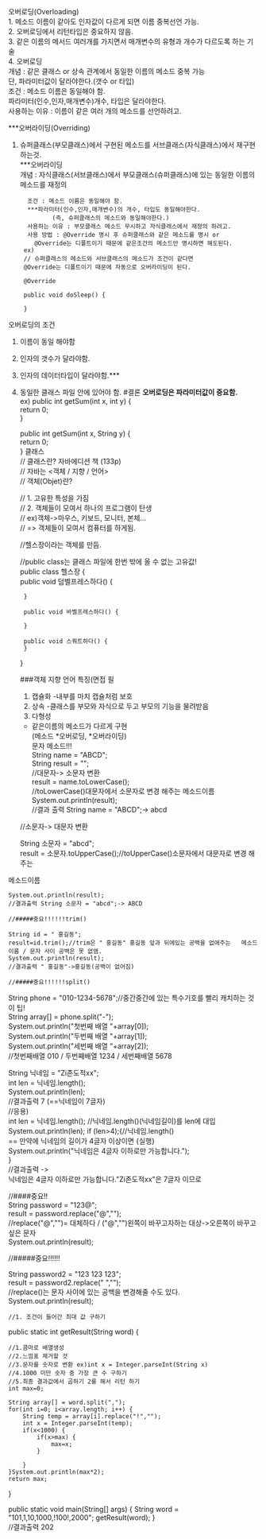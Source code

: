 오버로딩(Overloading)  
    1. 메소드 이름이 같아도 인자값이 다르게 되면 이름 중복선언 가능.  
    2. 오버로딩에서 리턴타입은 중요하지 않음.  
    3. 같은 이름의 메서드 여러개를 가지면서 매개변수의 유형과 개수가 다르도록 하는 기술  
    4. 오버로딩  
    	 개념 : 같은 클래스 or 상속 관계에서 동일한 이름의 메소드 중복 가능    
    			단, 파라미터값이 달라야한다.(갯수 or 타입)    
    	 조건 : 메소드 이름은 동일해야 함.   
		 파라미터(인수,인자,매개변수)개수, 타입은 달라야한다.  
    	 사용하는 이유 : 이름이 같은 여러 개의 메소드를 선언하려고.  
		 
***오버라이딩(Overriding)

1. 슈퍼클래스(부모클래스)에서 구현된 메소드를 서브클래스(자식클래스)에서 재구현 하는것.  
***오버라이딩  
		 개념 : 자식클래스(서브클래스)에서 부모클래스(슈퍼클래스)에 있는 동일한 이름의 메소드를 재정의  

		 조건 : 메소드 이름은 동일해야 함. 
		 ***파라미터(인수,인자,매개변수)의 개수, 타입도 동일해야한다.  
		 		(즉, 슈퍼클래스의 메소드와 동일해야한다.)  
		 사용하는 이유 : 부모클래스 메소드 무시하고 자식클래스에서 재정의 하려고.  
		 사용 방법 : @Override 명시 후 슈퍼클래스와 같은 메소드를 명시 or   
		   @Override는 디폴트이기 때문에 같은조건의 메소드만 명시하면 해도된다.  
		ex)  
		// 슈퍼클래스의 메소드와 서브클래스의 메소드가 조건이 같다면   
		@Override는 디폴트이기 때문에 자동으로 오버라이딩이 된다.  

		@Override

		public void doSleep() {

		}
오버로딩의 조건
1. 이름이 동일 해야함
2. 인자의 갯수가 달라야함.
3. 인자의 데이터타입이 달라야함.***
4. 동일한 클래스 파일 안에 있어야 함.
#결론
**오버로딩은 파라미터값이 중요함.**  
ex)
	public int getSum(int x, int y) {  
	return 0;  
}

	public int getSum(int x, String y) {  
	return 0;  
}
클래스  
// 클래스란? 자바에디션 책 (133p)  
	// 자바는 <객체 / 지향 / 언어>  
	// 객체(Objet)란?

	// 1. 고유한 특성을 가짐  
	// 2. 객체들이 모여서 하나의 프로그램이 탄생  
	// ex)객체->마우스, 키보드, 모니터, 본체...  
	// => 객체들이 모여서 컴퓨터를 하게됨.  

    //헬스장이라는 객체를 만듬.  

	//public class는 클래스 파일에 한번 밖에 올 수 없는 고유값!  
	public class 헬스장 {  
		public void 덤벨프레스하다() {  

		}

		public void 바벨프레스하다() {  

		}

		public void 스쿼트하다() {
		}
	}

    ###객체 지향 언어 특징(면접 필
	1. 캡슐화
	-내부를 마치 캡슐처럼 보호
	2. 상속
	-클래스를 부모와 자식으로 두고 부모의 기능을 물려받음
	3. 다형성  
	- 같은이름의 메소드가 다르게 구현  
	(메소드 *오버로딩, *오버라이딩)  
문자 메소드!!!  
	String name = "ABCD";  
	String result = "";  
	//대문자-> 소문자 변환  
	result = name.toLowerCase();  
	//toLowerCase()대문자에서 소문자로 변경 해주는 메소드이름  
	System.out.println(result);  
	//결과 출력 String name = "ABCD";-> abcd  

	//소문자-> 대문자 변환  

	String 소문자 = "abcd";  
	result = 소문자.toUpperCase();//toUpperCase()소문자에서 대문자로 변경 해주는 

 메소드이름

	System.out.println(result);  
	//결과출력 String 소문자 = "abcd";-> ABCD  

	//#####중요!!!!!!trim() 

	String id = " 홍길동";  
	result=id.trim();//trim은 " 홍길동" 홍길동 앞과 뒤에있는 공백을 없애주는   메소드이름 / 문자 사이 공백은 못 없앰.  
	System.out.println(result);  
	//결과출력 " 홍길동"->홍길동(공백이 없어짐)  

	//#####중요!!!!!!split()  
   String phone = "010-1234-5678";//중간중간에 있는 특수기호를 빨리 캐치하는 것이 팁!  
   String array[] = phone.split("-");  
   System.out.println("첫번째 배열 "+array[0]);  
   System.out.println("두번째 배열 "+array[1]);  
   System.out.println("세번째 배열 "+array[2]);  
   //첫번째배열 010 / 두번째배열 1234 / 세번째배열 5678  

   String 닉네임 = "Zi존도적xx";  
   int len = 닉네임.length();  
   System.out.println(len);  
   //결과출력 7 (==닉네임이 7글자)  
   //응용)  
   int len = 닉네임.length();
   //닉네임.length()(닉네임길이)를 len에 대입
   System.out.println(len);
   if (len>4);{//닉네임.length()   
   == 만약에 닉네임의 길이가 4글자 이상이면 {실행}  
	   System.out.println("닉네임은 4글자 이하로만 가능합니다.");  
   }  
   //결과출력 ->   
   닉네임은 4글자 이하로만 가능합니다."Zi존도적xx"은 7글자 이므로  

   //####중요!!  
   String password = "123@";  
   result = password.replace("@","");  
   //replace("@","")=
   대체하다 / ("@","")왼쪽이 바꾸고자하는 대상->오른쪽이 바꾸고 싶은 문자  
   System.out.println(result);  

   //#####중요!!!!!!  

   String password2 = "123 123 123";  
   result = password2.replace(" ","");  
   //replace()는 문자 사이에 있는 공백을 변경해줄 수도 있다.  
   System.out.println(result);  

	//1. 조건이 들어간 최대 값 구하기  

public static int getResult(String word) {  

	//1.콤마로 배열생성  
	//2.느낌표 제거할 것  
  	//3.문자를 숫자로 변환 ex)int x = Integer.parseInt(String x)  
	//4.1000 미만 숫자 중 가장 큰 수 구하기  
	//5.최종 결과값에서 곱하기 2를 해서 리턴 하기  
	int max=0;  

	String array[] = word.split(",");  
	for(int i=0; i<array.length; i++) {  
		String temp = array[i].replace("!","");  
		int x = Integer.parseInt(temp);  
		if(x<1000) {  
			if(x>max) {  
				max=x;
			}

		}
	}System.out.println(max*2);
	return max;
}

public static void main(String[] args) {
	String word = "101,1,10,1000,!100!,2000";
	getResult(word);
}  
   //결과출력 202